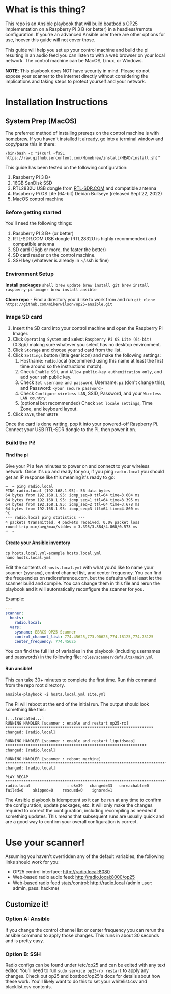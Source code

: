 # What is this thing?
This repo is an Ansible playbook that will build [boatbod's OP25](https://github.com/boatbod/op25) implementation on a Raspberry Pi 3 B (or better) in a
headless/remote configuration.  If you're an advanced Ansible user there are other options for use, hoever this guide
will not cover those.

This guide will help you set up your control machine and build the pi resulting in an audio feed you can listen to with 
a web browser on your local network.  The control machine can be MacOS, Linux, or Windows.

**NOTE**: This playbook does NOT have security in mind.  Please do not expose your scanner to the internet directly without
considering the implications and taking steps to protect yourself and your network.


# Installation Instructions

## System Prep (MacOS)
The preferred method of installing prereqs on the control machine is with [homebrew](https://brew.sh/).  If you haven't
installed it already, go into a terminal window and copy/paste this in there:
```shell 
/bin/bash -c "$(curl -fsSL https://raw.githubusercontent.com/Homebrew/install/HEAD/install.sh)"
```
This guide has been tested on the following configuration:
1. Raspberry Pi 3 B+
2. 16GB SanDisk SSD
3. RTL2832U USB dongle from [RTL-SDR.COM](http://www.rtl-sdr.com) and compatible antenna
4. Raspberry Pi OS Lite (64-bit) Debian Bullseye (released Sept 22, 2022)
5. MacOS control machine

### Before getting started
You'll need the following things:
1. Raspberry PI 3 B+ (or better)
2. RTL-SDR.COM USB dongle (RTL2832U is highly recommended) and compatible antenna
2. SD card (16gb or more, the faster the better)
3. SD card reader on the control machine.
4. SSH key (whatever is already in ~/.ssh is fine)

### Environment Setup
**Install packages**
    ```shell
    brew update
    brew install git
    brew install raspberry-pi-imager
    brew install ansible
    ```

**Clone repo** - Find a directory you'd like to work from and run `git clone https://github.com/mikerwilson/op25-ansible.git`


### Image SD card
1. Insert the SD card into your control machine and open the Raspberry Pi Imager.
2. Click `Operating System` and select `Raspberry Pi OS Lite (64-bit)` (0.3gb) making sure whatever you select has no 
   desktop environment.
3. Click `Storage` and choose your sd card from the list.
4. Click `Settings` button (little gear icon) and make the following settings:
   1. Hostname: `radio`.local (recommend using this name at least the first time around so the instructions match).
   2. Check `Enable SSH`, and `Allow public-key authenitcation only`, and add your ssh public key.
   3. Check `Set username and password`, Username: `pi` (don't change this), and Password: `<your secure password>`
   4. Check `Configure wireless LAN`, SSID, Password, and your `Wireless LAN country`
   5. (optional but recommended) Check `Set locale settings`, Time Zone, and keyboard layout.
5. Click `SAVE`, then `WRITE`

Once the card is done writing, pop it into your powered-off Raspberry Pi.  Connect your USB RTL-SDR dongle to the Pi,
then power it on.

### Build the Pi!
#### Find the pi
Give your Pi a few minutes to power on and connect to your wireless network.  Once it's up and ready for you, if you
ping `radio.local` you should get an IP response like this meaning it's ready to go:
```text
➜  ~ ping radio.local
PING radio.local (192.168.1.95): 56 data bytes
64 bytes from 192.168.1.95: icmp_seq=0 ttl=64 time=3.604 ms
64 bytes from 192.168.1.95: icmp_seq=1 ttl=64 time=3.395 ms
64 bytes from 192.168.1.95: icmp_seq=2 ttl=64 time=3.678 ms
64 bytes from 192.168.1.95: icmp_seq=3 ttl=64 time=4.860 ms
^C
--- radio.local ping statistics ---
4 packets transmitted, 4 packets received, 0.0% packet loss
round-trip min/avg/max/stddev = 3.395/3.884/4.860/0.573 ms
➜  ~
```
#### Create your Ansible inventory
```shell
cp hosts.local.yml-example hosts.local.yml
nano hosts.local.yml
```
Edit the contents of `hosts.local.yml` with what you'd like to name your scanner (`sysname`), control channel list, and 
center frequency.  You can find the frequencies on radioreference.com, but the defaults will at least let the scanner 
build and compile.  You can change them in this file and rerun the playbook and it will automatically reconfigure the 
scanner for you.

Example:
```yaml
---
scanner:
  hosts:
    radio.local:
  vars:
    sysname: EBRCS OP25 Scanner
    control_channel_list: 774.45625,773.90625,774.18125,774.73125
    center_frequency: 774.45625
```

You can find the full list of variables in the playbook (including usernames and passwords) in the following file:
`roles/scanner/defaults/main.yml`

#### Run ansible!
This can take 30+ minutes to complete the first time.  Run this command from the repo root directory.
```shell
ansible-playbook -i hosts.local.yml site.yml
```

The Pi will reboot at the end of the initial run.  The output should look something like this:
```text
[...truncated...]
RUNNING HANDLER [scanner : enable and restart op25-rx] *****************************************************************
changed: [radio.local]

RUNNING HANDLER [scanner : enable and restart liquidsoap] **************************************************************
changed: [radio.local]

RUNNING HANDLER [scanner : reboot machine] *****************************************************************************
changed: [radio.local]

PLAY RECAP *************************************************************************************************************
radio.local                : ok=39   changed=33   unreachable=0    failed=0    skipped=0    rescued=0    ignored=1
```

The Ansible playbook is idempotent so it can be run at any time to confirm the configuration, update packages, etc.  It 
will only make the changes required to correct the configuration, including recompiling as needed if something updates.
This means that subsequent runs are usually quick and are a good way to confirm your overall configuration is correct.

# Use your scanner!
Assuming you haven't overridden any of the default variables, the following links should work for you:
- OP25 control interface: http://radio.local:8080
- Web-based radio audio feed: http://radio.local:8000/op25
- Web-based radio feed stats/control: http://radio.local (admin user: admin, pass: hackme)

## Customize it!
### Option A: Ansible
If you change the control channel list or center frequency you can rerun the ansible command to apply those changes.
This runs in about 30 seconds and is pretty easy.

### Option B: SSH
Radio configs can be found under /etc/op25 and can be edited with any text editor.  You'll need to run 
`sudo service op25-rx restart` to apply any changes.  Check out op25 and boatbod/op25's docs for details about how these
work.  You'll likely want to do this to set your whitelist.csv and blacklist.csv contents.
